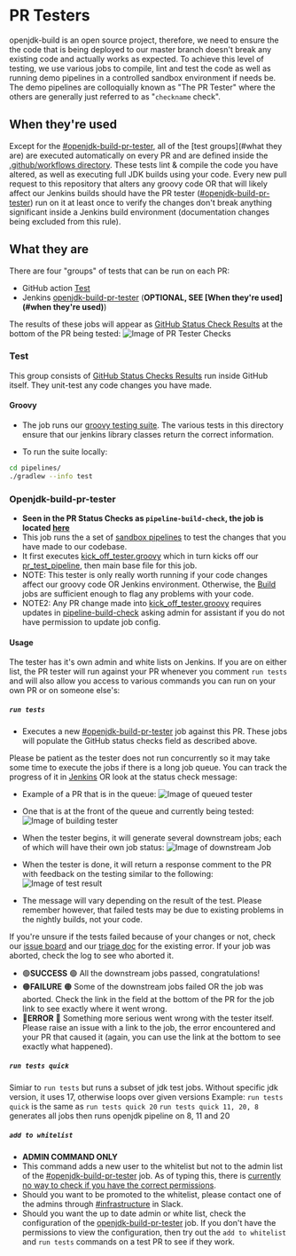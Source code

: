 # PR Testers

openjdk-build is an open source project, therefore, we need to ensure the the code that is being deployed to our master branch doesn't break any existing code and actually works as expected.
To achieve this level of testing, we use various jobs to compile, lint and test the code as well as running demo pipelines in a controlled sandbox environment if needs be.
The demo pipelines are colloquially known as "The PR Tester" where the others are generally just referred to as "`checkname` check".

## When they're used

Except for the [#openjdk-build-pr-tester](#openjdk-build-pr-tester), all of the [test groups](#what they are) are executed automatically on every PR and are defined inside the [.github/workflows directory](.github/workflows).
These tests lint & compile the code you have altered, as well as executing full JDK builds using your code.
Every new pull request to this repository that alters any groovy code OR that will likely affect our Jenkins builds should have the PR tester ([#openjdk-build-pr-tester](#openjdk-build-pr-tester)) run on it at least once to verify the changes don't break anything significant inside a Jenkins build environment (documentation changes being excluded from this rule).

## What they are

There are four "groups" of tests that can be run on each PR:

- GitHub action [Test](#test)
- Jenkins [openjdk-build-pr-tester](#openjdk-build-pr-tester) (**OPTIONAL, SEE [When they're used](#when they're used)**)

The results of these jobs will appear as [GitHub Status Check Results](https://docs.github.com/en/github/administering-a-repository/about-required-status-checks) at the bottom of the PR being tested:
![Image of PR Tester Checks](./images/pr_tester_checks.png)

### Test

This group consists of [GitHub Status Checks Results](https://docs.github.com/en/free-pro-team@latest/github/collaborating-with-issues-and-pull-requests/about-status-checks) run inside GitHub itself. They unit-test any code changes you have made.

#### Groovy

- The job runs our [groovy testing suite](https://github.com/adoptium/ci-jenkins-pipelines/tree/master/pipelines/src/test/groovy). The various tests in this directory ensure that our jenkins library classes return the correct information.

- To run the suite locally:

```bash
cd pipelines/
./gradlew --info test
```

### Openjdk-build-pr-tester

- **Seen in the PR Status Checks as `pipeline-build-check`, the job is located [here](https://ci.adoptium.net/job/build-scripts-pr-tester/job/openjdk-build-pr-tester/)**
- This job runs the a set of [sandbox pipelines](https://ci.adoptium.net/job/build-scripts-pr-tester/job/build-test/) to test the changes that you have made to our codebase.
- It first executes [kick_off_tester.groovy](pipelines/build/prTester/kick_off_tester.groovy) which in turn kicks off our [pr_test_pipeline](pipelines/build/prTester/pr_test_pipeline.groovy), then main base file for this job.
- NOTE: This tester is only really worth running if your code changes affect our groovy code OR Jenkins environment. Otherwise, the [Build](https://ci.adoptium.net/job/build-scripts/) jobs are sufficient enough to flag any problems with your code.
- NOTE2: Any PR change made into [kick_off_tester.groovy](pipelines/build/prTester/kick_off_tester.groovy) requires updates in [pipeline-build-check](https://ci.adoptium.net/job/build-scripts-pr-tester/job/openjdk-build-pr-tester/) asking admin for assistant if you do not have permission to update job config.

#### Usage

The tester has it's own admin and white lists on Jenkins.
If you are on either list, the PR tester will run against your PR whenever you comment `run tests` and will also allow you access to various commands you can run on your own PR or on someone else's:

##### `run tests`

- Executes a new [#openjdk-build-pr-tester](#openjdk-build-pr-tester) job against this PR. These jobs will populate the GitHub status checks field as described above.

Please be patient as the tester does not run concurrently so it may take some time to execute the jobs if there is a long job queue. You can track the progress of it in [Jenkins](https://ci.adoptium.net/job/build-scripts-pr-tester/) OR look at the status check message:

- Example of a PR that is in the queue:
  ![Image of queued tester](./images/pr_tester_queued.png)
- One that is at the front of the queue and currently being tested:
  ![Image of building tester](./images/pr_tester_building.png)

- When the tester begins, it will generate several downstream jobs; each of which will have their own job status:
  ![Image of downstream Job](./images/pr_tester_downstream.png)

- When the tester is done, it will return a response comment to the PR with feedback on the testing similar to the following:
![Image of test result](./images/pr_tester_result.png)

- The message will vary depending on the result of the test. Please remember however, that failed tests may be due to existing problems in the nightly builds, not your code.

If you're unsure if the tests failed because of your changes or not, check our [issue board](https://github.com/adoptium/ci-jenkins-pipelines/issues) and our [triage doc](https://docs.google.com/document/d/1vcZgHJeR8rW8U8OD23Uob7A1dbLrtkURZUkinUp7f_w/edit?usp=sharing) for the existing error. If your job was aborted, check the log to see who aborted it.

- 🟢**SUCCESS** 🟢 All the downstream jobs passed, congratulations!
- 🟠**FAILURE** 🟠 Some of the downstream jobs failed OR the job was aborted. Check the link in the field at the bottom of the PR for the job link to see exactly where it went wrong.
- 🔴**ERROR** 🔴 Something more serious went wrong with the tester itself. Please raise an issue with a link to the job, the error encountered and your PR that caused it (again, you can use the link at the bottom to see exactly what happened).

##### `run tests quick`

Simiar to `run tests` but runs a subset of jdk test jobs. Without specific jdk version, it uses 17, otherwise loops over given versions
Example:
`run tests quick` is the same as `run tests quick 20`
`run tests quick 11, 20, 8` generates all jobs then runs openjdk pipeline on 8, 11 and 20

##### `add to whitelist`

- **ADMIN COMMAND ONLY**
- This command adds a new user to the whitelist but not to the admin list of the [#openjdk-build-pr-tester](#openjdk-build-pr-tester) job. As of typing this, there is [currently no way to check if you have the correct permissions](https://github.com/adoptium/temurin-build/issues/2055#issuecomment-688801090).
- Should you want to be promoted to the whitelist, please contact one of the admins through [#infrastructure](https://adoptopenjdk.slack.com/archives/C53GHCXL4) in Slack.
- Should you want the up to date admin or white list, check the configuration of the [openjdk-build-pr-tester](https://ci.adoptium.net/job/build-scripts-pr-tester/job/openjdk-build-pr-tester/) job. If you don't have the permissions to view the configuration, then try out the `add to whitelist` and `run tests` commands on a test PR to see if they work.
